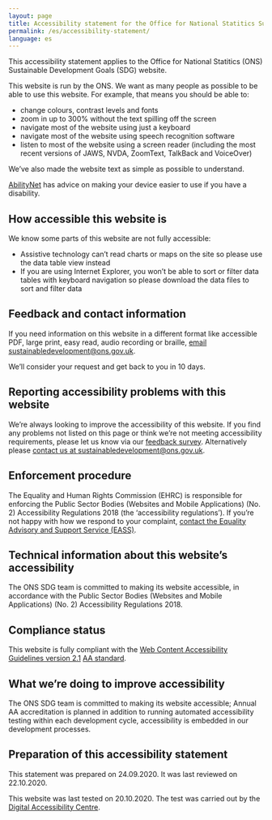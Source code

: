 ```yaml
---
layout: page
title: Accessibility statement for the Office for National Statitics Sustainable Development Goals website
permalink: /es/accessibility-statement/
language: es
---
```


This accessibility statement applies to the Office for National Statitics (ONS) Sustainable Development Goals (SDG) website.

This website is run by the ONS. We want as many people as possible to be able to use this website. For example, that means you should be able to:

*	change colours, contrast levels and fonts
*	zoom in up to 300% without the text spilling off the screen
*	navigate most of the website using just a keyboard
*	navigate most of the website using speech recognition software
*	listen to most of the website using a screen reader (including the most recent versions of JAWS, NVDA, ZoomText, TalkBack and VoiceOver)

We’ve also made the website text as simple as possible to understand.

[AbilityNet](https://mcmw.abilitynet.org.uk/) has advice on making your device easier to use if you have a disability.

## How accessible this website is

We know some parts of this website are not fully accessible:

*	Assistive technology can’t read charts or maps on the site so please use the data table view instead
*	If you are using Internet Explorer, you won’t be able to sort or filter data tables with keyboard navigation so please download the data files to sort and filter data

## Feedback and contact information

If you need information on this website in a different format like accessible PDF, large print, easy read, audio recording or braille, [email sustainabledevelopment@ons.gov.uk](mailto:sustainabledevelopment@ons.gov.uk).

We’ll consider your request and get back to you in 10 days.

## Reporting accessibility problems with this website

We’re always looking to improve the accessibility of this website. If you find any problems not listed on this page or think we’re not meeting accessibility requirements, please let us know via our [feedback survey](https://www.surveymonkey.co.uk/r/SDGfeedback). Alternatively please [contact us at sustainabledevelopment@ons.gov.uk](mailto:sustainabledevelopment@ons.gov.uk).

## Enforcement procedure

The Equality and Human Rights Commission (EHRC) is responsible for enforcing the Public Sector Bodies (Websites and Mobile Applications) (No. 2) Accessibility Regulations 2018 (the ‘accessibility regulations’). If you’re not happy with how we respond to your complaint, [contact the Equality Advisory and Support Service (EASS)](https://www.equalityadvisoryservice.com/).

## Technical information about this website’s accessibility

The ONS SDG team is committed to making its website accessible, in accordance with the Public Sector Bodies (Websites and Mobile Applications) (No. 2) Accessibility Regulations 2018.

## Compliance status

This website is fully compliant with the [Web Content Accessibility Guidelines version 2.1](https://www.w3.org/TR/WCAG21/) [AA standard](http://digitalaccessibilitycentre.org/index.php/office-for-national-statistics-sdg). 

## What we’re doing to improve accessibility

The ONS SDG team is committed to making its website accessible; Annual AA accreditation is planned in addition to running automated accessibility testing within each development cycle, accessibility is embedded in our development processes.

## Preparation of this accessibility statement

This statement was prepared on 24.09.2020. It was last reviewed on 22.10.2020.

This website was last tested on 20.10.2020. The test was carried out by the [Digital Accessibility Centre](http://digitalaccessibilitycentre.org/index.php/office-for-national-statistics-sdg).
